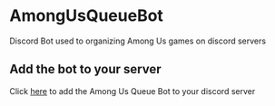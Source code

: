 # AmongUsQueueBot
Discord Bot used to organizing Among Us games on discord servers

## Add the bot to your server
Click [here](https://discord.com/api/oauth2/authorize?client_id=785264117388279848&permissions=257088&scope=bot) to add the Among Us Queue Bot to your discord server